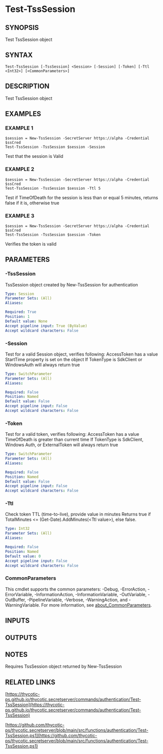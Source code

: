 # Test-TssSession

## SYNOPSIS
Test TssSession object

## SYNTAX

```
Test-TssSession [-TssSession] <Session> [-Session] [-Token] [-Ttl <Int32>] [<CommonParameters>]
```

## DESCRIPTION
Test TssSession object

## EXAMPLES

### EXAMPLE 1
```
$session = New-TssSession -SecretServer https://alpha -Credential $ssCred
Test-TssSession -TssSession $session -Session
```

Test that the session is Valid

### EXAMPLE 2
```
$session = New-TssSession -SecretServer https://alpha -Credential $ssCred
Test-TssSession -TssSession $session -Ttl 5
```

Test if TimeOfDeath for the session is less than or equal 5 minutes, returns false if it is, otherwise true

### EXAMPLE 3
```
$session = New-TssSession -SecretServer https://alpha -Credential $ssCred
Test-TssSession -TssSession $session -Token
```

Verifies the token is valid

## PARAMETERS

### -TssSession
TssSession object created by New-TssSession for authentication

```yaml
Type: Session
Parameter Sets: (All)
Aliases:

Required: True
Position: 1
Default value: None
Accept pipeline input: True (ByValue)
Accept wildcard characters: False
```

### -Session
Test for a valid Session object, verifies following:
   AccessToken has a value
   StartTime property is set on the object
   If TokenType is SdkClient or WindowsAuth will always return true

```yaml
Type: SwitchParameter
Parameter Sets: (All)
Aliases:

Required: False
Position: Named
Default value: False
Accept pipeline input: False
Accept wildcard characters: False
```

### -Token
Test for a valid token, verifies following:
   AccessToken has a value
   TimeOfDeath is greater than current time
   If TokenType is SdkClient, Windows Auth, or ExternalToken will always return true

```yaml
Type: SwitchParameter
Parameter Sets: (All)
Aliases:

Required: False
Position: Named
Default value: False
Accept pipeline input: False
Accept wildcard characters: False
```

### -Ttl
Check token TTL (time-to-live), provide value in minutes
   Returns true if TotalMinutes \<= (Get-Date).AddMinutes(\<Ttl value\>), else false.

```yaml
Type: Int32
Parameter Sets: (All)
Aliases:

Required: False
Position: Named
Default value: 0
Accept pipeline input: False
Accept wildcard characters: False
```

### CommonParameters
This cmdlet supports the common parameters: -Debug, -ErrorAction, -ErrorVariable, -InformationAction, -InformationVariable, -OutVariable, -OutBuffer, -PipelineVariable, -Verbose, -WarningAction, and -WarningVariable. For more information, see [about_CommonParameters](http://go.microsoft.com/fwlink/?LinkID=113216).

## INPUTS

## OUTPUTS

## NOTES
Requires TssSession object returned by New-TssSession

## RELATED LINKS

[https://thycotic-ps.github.io/thycotic.secretserver/commands/authentication/Test-TssSession](https://thycotic-ps.github.io/thycotic.secretserver/commands/authentication/Test-TssSession)

[https://github.com/thycotic-ps/thycotic.secretserver/blob/main/src/functions/authentication/Test-TssSession.ps1](https://github.com/thycotic-ps/thycotic.secretserver/blob/main/src/functions/authentication/Test-TssSession.ps1)

